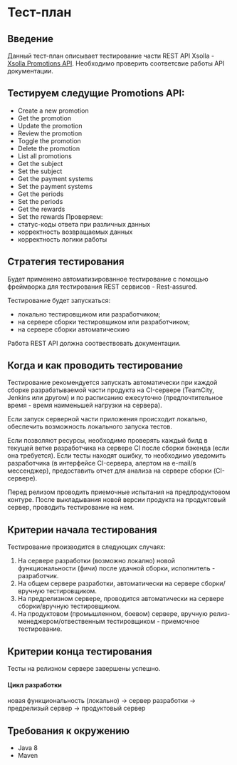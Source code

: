 # Тест-план

## Введение

Данный тест-план описывает тестирование части REST API Xsolla -
[Xsolla Promotions API](http://developers.xsolla.com/api.html#promotions).
Необходимо проверить соответсвие работы API документации.

## Тестируем следущие Promotions API:
- Create a new promotion
- Get the promotion
- Update the promotion
- Review the promotion
- Toggle the promotion
- Delete the promotion
- List all promotions
- Get the subject
- Set the subject
- Get the payment systems
- Set the payment systems
- Get the periods
- Set the periods
- Get the rewards
- Set the rewards
Проверяем:
- статус-коды ответа при различных данных
- корректность возвращаемых данных
- корректность логики работы

## Стратегия тестирования

Будет применено автоматизированное тестирование с помощью фреймворка для
тестирования REST сервисов - Rest-assured.

Тестирование будет запускаться:
 - локально тестировщиком или разработчиком;
 - на сервере сборки тестировщиком или разработчиком;
 - на сервере сборки автоматическию

Работа REST API должна соотвествовать документации.

## Когда и как проводить тестирование

Тестирование рекомендуется запускать автоматически при каждой сборке
разрабатываемой части продукта на CI-сервере (TeamCity, Jenkins или
другом) и по расписанию ежесуточно (предпочтительное время - время
наименьшей нагрузки на сервера).

Если запуск серверной части приложения происходит локально, обеспечить
возможность локального запуска тестов.

Если позволяют ресурсы, необходимо проверять каждый билд в текущей ветке
разработчика на сервере CI после сборки бэкенда (если она требуется).
Если тесты находят ошибку, то необходимо уведомить разработчика
(в интерфейсе CI-сервера, алертом на e-mail/в мессенджер), предоставить
отчет для анализа на сервере сборки (CI-сервере).

Перед релизом проводить приемочные испытания на предпродуктовом контуре.
После выкладывания новой версии продукта на продуктовый сервер,
проводить тестирование на нем.

## Критерии начала тестирования

Тестирование производится в следующих случаях:

1. На сервере разработки (возможно локално) новой функциональности (фичи) после удачной сборки, исполнитель - разработчик.
2. На общем сервере разработки, автоматически на сервере сборки/вручную тестировщиком.
3. На предрелизном сервере, проводится автоматически на сервере сборки/вручную тестировщиком.
4. На продуктовом (промышленном, боевом) сервере, вручную релиз-менеджером/отвественным тестировщиком - приемочное тестирование.

## Критерии конца тестирования

Тесты на релизном сервере завершены успешно.

#### Цикл разработки

новая функциональность (локально) -> сервер разработки -> предрелизый сервер -> продуктовый сервер

## Требования к окружению
- Java 8
- Maven